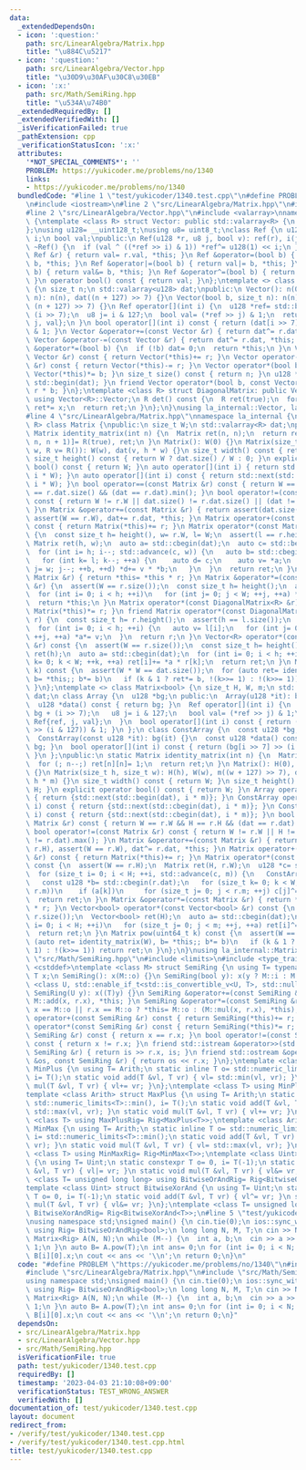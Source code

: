 ```yaml
---
data:
  _extendedDependsOn:
  - icon: ':question:'
    path: src/LinearAlgebra/Matrix.hpp
    title: "\u884C\u5217"
  - icon: ':question:'
    path: src/LinearAlgebra/Vector.hpp
    title: "\u30D9\u30AF\u30C8\u30EB"
  - icon: ':x:'
    path: src/Math/SemiRing.hpp
    title: "\u534A\u74B0"
  _extendedRequiredBy: []
  _extendedVerifiedWith: []
  _isVerificationFailed: true
  _pathExtension: cpp
  _verificationStatusIcon: ':x:'
  attributes:
    '*NOT_SPECIAL_COMMENTS*': ''
    PROBLEM: https://yukicoder.me/problems/no/1340
    links:
    - https://yukicoder.me/problems/no/1340
  bundledCode: "#line 1 \"test/yukicoder/1340.test.cpp\"\n#define PROBLEM \"https://yukicoder.me/problems/no/1340\"\
    \n#include <iostream>\n#line 2 \"src/LinearAlgebra/Matrix.hpp\"\n#include <cassert>\n\
    #line 2 \"src/LinearAlgebra/Vector.hpp\"\n#include <valarray>\nnamespace la_internal\
    \ {\ntemplate <class R> struct Vector: public std::valarray<R> {\n using std::valarray<R>::valarray;\n\
    };\nusing u128= __uint128_t;\nusing u8= uint8_t;\nclass Ref {\n u128 *ref;\n u8\
    \ i;\n bool val;\npublic:\n Ref(u128 *r, u8 j, bool v): ref(r), i(j), val(v) {}\n\
    \ ~Ref() {\n  if (val ^ ((*ref >> i) & 1)) *ref^= u128(1) << i;\n }\n Ref &operator=(const\
    \ Ref &r) { return val= r.val, *this; }\n Ref &operator=(bool b) { return val=\
    \ b, *this; }\n Ref &operator|=(bool b) { return val|= b, *this; }\n Ref &operator&=(bool\
    \ b) { return val&= b, *this; }\n Ref &operator^=(bool b) { return val^= b, *this;\
    \ }\n operator bool() const { return val; }\n};\ntemplate <> class Vector<bool>\
    \ {\n size_t n;\n std::valarray<u128> dat;\npublic:\n Vector(): n(0) {}\n Vector(size_t\
    \ n): n(n), dat((n + 127) >> 7) {}\n Vector(bool b, size_t n): n(n), dat(-u128(b),\
    \ (n + 127) >> 7) {}\n Ref operator[](int i) {\n  u128 *ref= std::begin(dat) +\
    \ (i >> 7);\n  u8 j= i & 127;\n  bool val= (*ref >> j) & 1;\n  return Ref{ref,\
    \ j, val};\n }\n bool operator[](int i) const { return (dat[i >> 7] >> (i & 127))\
    \ & 1; }\n Vector &operator+=(const Vector &r) { return dat^= r.dat, *this; }\n\
    \ Vector &operator-=(const Vector &r) { return dat^= r.dat, *this; }\n Vector\
    \ &operator*=(bool b) {\n  if (!b) dat= 0;\n  return *this;\n }\n Vector operator+(const\
    \ Vector &r) const { return Vector(*this)+= r; }\n Vector operator-(const Vector\
    \ &r) const { return Vector(*this)-= r; }\n Vector operator*(bool b) const { return\
    \ Vector(*this)*= b; }\n size_t size() const { return n; }\n u128 *data() { return\
    \ std::begin(dat); }\n friend Vector operator*(bool b, const Vector &r) { return\
    \ r * b; }\n};\ntemplate <class R> struct DiagonalMatrix: public Vector<R> {\n\
    \ using Vector<R>::Vector;\n R det() const {\n  R ret(true);\n  for (auto x: *this)\
    \ ret*= x;\n  return ret;\n }\n};\n}\nusing la_internal::Vector, la_internal::DiagonalMatrix;\n\
    #line 4 \"src/LinearAlgebra/Matrix.hpp\"\nnamespace la_internal {\ntemplate <class\
    \ R> class Matrix {\npublic:\n size_t W;\n std::valarray<R> dat;\npublic:\n static\
    \ Matrix identity_matrix(int n) {\n  Matrix ret(n, n);\n  return ret.dat[std::slice(0,\
    \ n, n + 1)]= R(true), ret;\n }\n Matrix(): W(0) {}\n Matrix(size_t h, size_t\
    \ w, R v= R()): W(w), dat(v, h * w) {}\n size_t width() const { return W; }\n\
    \ size_t height() const { return W ? dat.size() / W : 0; }\n explicit operator\
    \ bool() const { return W; }\n auto operator[](int i) { return std::next(std::begin(dat),\
    \ i * W); }\n auto operator[](int i) const { return std::next(std::cbegin(dat),\
    \ i * W); }\n bool operator==(const Matrix &r) const { return W == r.W && dat.size()\
    \ == r.dat.size() && (dat == r.dat).min(); }\n bool operator!=(const Matrix &r)\
    \ const { return W != r.W || dat.size() != r.dat.size() || (dat != r.dat).max();\
    \ }\n Matrix &operator+=(const Matrix &r) { return assert(dat.size() == r.dat.size()),\
    \ assert(W == r.W), dat+= r.dat, *this; }\n Matrix operator+(const Matrix &r)\
    \ const { return Matrix(*this)+= r; }\n Matrix operator*(const Matrix &r) const\
    \ {\n  const size_t h= height(), w= r.W, l= W;\n  assert(l == r.height());\n \
    \ Matrix ret(h, w);\n  auto a= std::cbegin(dat);\n  auto c= std::begin(ret.dat);\n\
    \  for (int i= h; i--; std::advance(c, w)) {\n   auto b= std::cbegin(r.dat);\n\
    \   for (int k= l; k--; ++a) {\n    auto d= c;\n    auto v= *a;\n    for (int\
    \ j= w; j--; ++b, ++d) *d+= v * *b;\n   }\n  }\n  return ret;\n }\n Matrix &operator*=(const\
    \ Matrix &r) { return *this= *this * r; }\n Matrix &operator*=(const DiagonalMatrix<R>\
    \ &r) {\n  assert(W == r.size());\n  const size_t h= height();\n  auto a= std::begin(dat);\n\
    \  for (int i= 0; i < h; ++i)\n   for (int j= 0; j < W; ++j, ++a) *a*= r[j];\n\
    \  return *this;\n }\n Matrix operator*(const DiagonalMatrix<R> &r) const { return\
    \ Matrix(*this)*= r; }\n friend Matrix operator*(const DiagonalMatrix<R> &l, Matrix\
    \ r) {\n  const size_t h= r.height();\n  assert(h == l.size());\n  auto a= std::begin(r.dat);\n\
    \  for (int i= 0; i < h; ++i) {\n   auto v= l[i];\n   for (int j= 0; j < r.W;\
    \ ++j, ++a) *a*= v;\n  }\n  return r;\n }\n Vector<R> operator*(const Vector<R>\
    \ &r) const {\n  assert(W == r.size());\n  const size_t h= height();\n  Vector<R>\
    \ ret(h);\n  auto a= std::cbegin(dat);\n  for (int i= 0; i < h; ++i)\n   for (int\
    \ k= 0; k < W; ++k, ++a) ret[i]+= *a * r[k];\n  return ret;\n }\n Matrix pow(uint64_t\
    \ k) const {\n  assert(W * W == dat.size());\n  for (auto ret= identity_matrix(W),\
    \ b= *this;; b*= b)\n   if (k & 1 ? ret*= b, !(k>>= 1) : !(k>>= 1)) return ret;\n\
    \ }\n};\ntemplate <> class Matrix<bool> {\n size_t H, W, m;\n std::valarray<u128>\
    \ dat;\n class Array {\n  u128 *bg;\n public:\n  Array(u128 *it): bg(it) {}\n\
    \  u128 *data() const { return bg; }\n  Ref operator[](int i) {\n   u128 *ref=\
    \ bg + (i >> 7);\n   u8 j= i & 127;\n   bool val= (*ref >> j) & 1;\n   return\
    \ Ref{ref, j, val};\n  }\n  bool operator[](int i) const { return (bg[i >> 7]\
    \ >> (i & 127)) & 1; }\n };\n class ConstArray {\n  const u128 *bg;\n public:\n\
    \  ConstArray(const u128 *it): bg(it) {}\n  const u128 *data() const { return\
    \ bg; }\n  bool operator[](int i) const { return (bg[i >> 7] >> (i & 127)) & 1;\
    \ }\n };\npublic:\n static Matrix identity_matrix(int n) {\n  Matrix ret(n, n);\n\
    \  for (; n--;) ret[n][n]= 1;\n  return ret;\n }\n Matrix(): H(0), W(0), m(0)\
    \ {}\n Matrix(size_t h, size_t w): H(h), W(w), m((w + 127) >> 7), dat(u128(0),\
    \ h * m) {}\n size_t width() const { return W; }\n size_t height() const { return\
    \ H; }\n explicit operator bool() const { return W; }\n Array operator[](int i)\
    \ { return {std::next(std::begin(dat), i * m)}; }\n ConstArray operator[](int\
    \ i) const { return {std::next(std::cbegin(dat), i * m)}; }\n ConstArray get(int\
    \ i) const { return {std::next(std::cbegin(dat), i * m)}; }\n bool operator==(const\
    \ Matrix &r) const { return W == r.W && H == r.H && (dat == r.dat).min(); }\n\
    \ bool operator!=(const Matrix &r) const { return W != r.W || H != r.H || (dat\
    \ != r.dat).max(); }\n Matrix &operator+=(const Matrix &r) { return assert(H ==\
    \ r.H), assert(W == r.W), dat^= r.dat, *this; }\n Matrix operator+(const Matrix\
    \ &r) const { return Matrix(*this)+= r; }\n Matrix operator*(const Matrix &r)\
    \ const {\n  assert(W == r.H);\n  Matrix ret(H, r.W);\n  u128 *c= std::begin(ret.dat);\n\
    \  for (size_t i= 0; i < H; ++i, std::advance(c, m)) {\n   ConstArray a= this->operator[](i);\n\
    \   const u128 *b= std::cbegin(r.dat);\n   for (size_t k= 0; k < W; ++k, std::advance(b,\
    \ r.m))\n    if (a[k])\n     for (size_t j= 0; j < r.m; ++j) c[j]^= b[j];\n  }\n\
    \  return ret;\n }\n Matrix &operator*=(const Matrix &r) { return *this= *this\
    \ * r; }\n Vector<bool> operator*(const Vector<bool> &r) const {\n  assert(W ==\
    \ r.size());\n  Vector<bool> ret(H);\n  auto a= std::cbegin(dat);\n  for (size_t\
    \ i= 0; i < H; ++i)\n   for (size_t j= 0; j < m; ++j, ++a) ret[i]^= *a & r[j];\n\
    \  return ret;\n }\n Matrix pow(uint64_t k) const {\n  assert(W == H);\n  for\
    \ (auto ret= identity_matrix(W), b= *this;; b*= b)\n   if (k & 1 ? ret*= b, !(k>>=\
    \ 1) : !(k>>= 1)) return ret;\n }\n};\n}\nusing la_internal::Matrix;\n#line 2\
    \ \"src/Math/SemiRing.hpp\"\n#include <limits>\n#include <type_traits>\n#include\
    \ <cstddef>\ntemplate <class M> struct SemiRing {\n using T= typename M::T;\n\
    \ T x;\n SemiRing(): x(M::o) {}\n SemiRing(bool y): x(y ? M::i : M::o) {}\n template\
    \ <class U, std::enable_if_t<std::is_convertible_v<U, T>, std::nullptr_t> = nullptr>\
    \ SemiRing(U y): x((T)y) {}\n SemiRing &operator+=(const SemiRing &r) { return\
    \ M::add(x, r.x), *this; }\n SemiRing &operator*=(const SemiRing &r) { return\
    \ x == M::o || r.x == M::o ? *this= M::o : (M::mul(x, r.x), *this); }\n SemiRing\
    \ operator+(const SemiRing &r) const { return SemiRing(*this)+= r; }\n SemiRing\
    \ operator*(const SemiRing &r) const { return SemiRing(*this)*= r; }\n bool operator==(const\
    \ SemiRing &r) const { return x == r.x; }\n bool operator!=(const SemiRing &r)\
    \ const { return x != r.x; }\n friend std::istream &operator>>(std::istream &is,\
    \ SemiRing &r) { return is >> r.x, is; }\n friend std::ostream &operator<<(std::ostream\
    \ &os, const SemiRing &r) { return os << r.x; }\n};\ntemplate <class Arith> struct\
    \ MinPlus {\n using T= Arith;\n static inline T o= std::numeric_limits<T>::max(),\
    \ i= T();\n static void add(T &vl, T vr) { vl= std::min(vl, vr); }\n static void\
    \ mul(T &vl, T vr) { vl+= vr; }\n};\ntemplate <class T> using MinPlusRig= Rig<MinPlus<T>>;\n\
    template <class Arith> struct MaxPlus {\n using T= Arith;\n static inline T o=\
    \ std::numeric_limits<T>::min(), i= T();\n static void add(T &vl, T vr) { vl=\
    \ std::max(vl, vr); }\n static void mul(T &vl, T vr) { vl+= vr; }\n};\ntemplate\
    \ <class T> using MaxPlusRig= Rig<MaxPlus<T>>;\ntemplate <class Arith> struct\
    \ MinMax {\n using T= Arith;\n static inline T o= std::numeric_limits<T>::max(),\
    \ i= std::numeric_limits<T>::min();\n static void add(T &vl, T vr) { vl= std::min(vl,\
    \ vr); }\n static void mul(T &vl, T vr) { vl= std::max(vl, vr); }\n};\ntemplate\
    \ <class T> using MinMaxRig= Rig<MinMax<T>>;\ntemplate <class Uint> struct BitwiseOrAnd\
    \ {\n using T= Uint;\n static constexpr T o= 0, i= T(-1);\n static void add(T\
    \ &vl, T vr) { vl|= vr; }\n static void mul(T &vl, T vr) { vl&= vr; }\n};\ntemplate\
    \ <class T= unsigned long long> using BitwiseOrAndRig= Rig<BitwiseOrAnd<T>>;\n\
    template <class Uint> struct BitwiseXorAnd {\n using T= Uint;\n static constexpr\
    \ T o= 0, i= T(-1);\n static void add(T &vl, T vr) { vl^= vr; }\n static void\
    \ mul(T &vl, T vr) { vl&= vr; }\n};\ntemplate <class T= unsigned long long> using\
    \ BitwiseXorAndRig= Rig<BitwiseXorAnd<T>>;\n#line 5 \"test/yukicoder/1340.test.cpp\"\
    \nusing namespace std;\nsigned main() {\n cin.tie(0);\n ios::sync_with_stdio(0);\n\
    \ using Rig= BitwiseOrAndRig<bool>;\n long long N, M, T;\n cin >> N >> M >> T;\n\
    \ Matrix<Rig> A(N, N);\n while (M--) {\n  int a, b;\n  cin >> a >> b;\n  A[b][a]=\
    \ 1;\n }\n auto B= A.pow(T);\n int ans= 0;\n for (int i= 0; i < N; i++) ans+=\
    \ B[i][0].x;\n cout << ans << '\\n';\n return 0;\n}\n"
  code: "#define PROBLEM \"https://yukicoder.me/problems/no/1340\"\n#include <iostream>\n\
    #include \"src/LinearAlgebra/Matrix.hpp\"\n#include \"src/Math/SemiRing.hpp\"\n\
    using namespace std;\nsigned main() {\n cin.tie(0);\n ios::sync_with_stdio(0);\n\
    \ using Rig= BitwiseOrAndRig<bool>;\n long long N, M, T;\n cin >> N >> M >> T;\n\
    \ Matrix<Rig> A(N, N);\n while (M--) {\n  int a, b;\n  cin >> a >> b;\n  A[b][a]=\
    \ 1;\n }\n auto B= A.pow(T);\n int ans= 0;\n for (int i= 0; i < N; i++) ans+=\
    \ B[i][0].x;\n cout << ans << '\\n';\n return 0;\n}"
  dependsOn:
  - src/LinearAlgebra/Matrix.hpp
  - src/LinearAlgebra/Vector.hpp
  - src/Math/SemiRing.hpp
  isVerificationFile: true
  path: test/yukicoder/1340.test.cpp
  requiredBy: []
  timestamp: '2023-04-03 21:10:08+09:00'
  verificationStatus: TEST_WRONG_ANSWER
  verifiedWith: []
documentation_of: test/yukicoder/1340.test.cpp
layout: document
redirect_from:
- /verify/test/yukicoder/1340.test.cpp
- /verify/test/yukicoder/1340.test.cpp.html
title: test/yukicoder/1340.test.cpp
---
```

